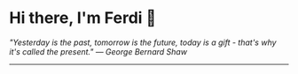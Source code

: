 <h1>Hi there, I'm Ferdi 👋</h1>

<p><em>
  "Yesterday is the past, tomorrow is the future, today is a gift - that's why it's called the present." — George Bernard Shaw
</em></p>

---
